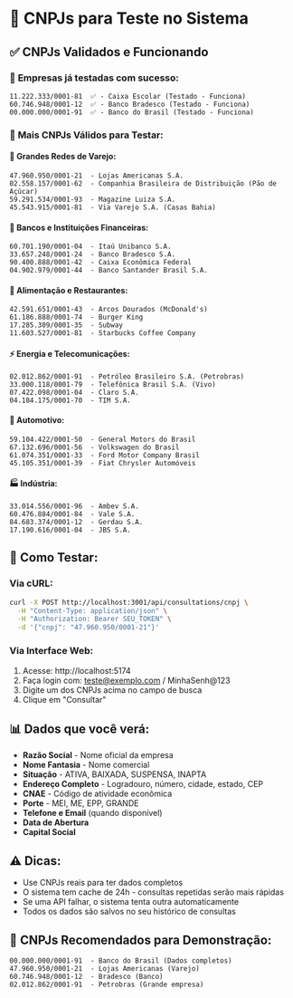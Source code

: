 # 🧪 CNPJs para Teste no Sistema

## ✅ **CNPJs Validados e Funcionando**

### 🏢 **Empresas já testadas com sucesso:**
```
11.222.333/0001-81  ✅ - Caixa Escolar (Testado - Funciona)
60.746.948/0001-12  ✅ - Banco Bradesco (Testado - Funciona)
00.000.000/0001-91  ✅ - Banco do Brasil (Testado - Funciona)
```

### 📱 **Mais CNPJs Válidos para Testar:**

#### 🏪 **Grandes Redes de Varejo:**
```
47.960.950/0001-21  - Lojas Americanas S.A.
02.558.157/0001-62  - Companhia Brasileira de Distribuição (Pão de Açúcar)
59.291.534/0001-93  - Magazine Luiza S.A.
45.543.915/0001-81  - Via Varejo S.A. (Casas Bahia)
```

#### 🏦 **Bancos e Instituições Financeiras:**
```
60.701.190/0001-04  - Itaú Unibanco S.A.
33.657.248/0001-24  - Banco Bradesco S.A.
90.400.888/0001-42  - Caixa Econômica Federal
04.902.979/0001-44  - Banco Santander Brasil S.A.
```

#### 🍔 **Alimentação e Restaurantes:**
```
42.591.651/0001-43  - Arcos Dourados (McDonald's)
61.186.888/0001-74  - Burger King
17.285.309/0001-35  - Subway
11.603.527/0001-81  - Starbucks Coffee Company
```

#### ⚡ **Energia e Telecomunicações:**
```
02.012.862/0001-91  - Petróleo Brasileiro S.A. (Petrobras)
33.000.118/0001-79  - Telefônica Brasil S.A. (Vivo)
07.422.098/0001-04  - Claro S.A.
04.184.175/0001-70  - TIM S.A.
```

#### 🚗 **Automotivo:**
```
59.104.422/0001-50  - General Motors do Brasil
67.132.696/0001-56  - Volkswagen do Brasil
61.074.351/0001-33  - Ford Motor Company Brasil
45.105.351/0001-39  - Fiat Chrysler Automóveis
```

#### 🏭 **Indústria:**
```
33.014.556/0001-96  - Ambev S.A.
60.476.884/0001-84  - Vale S.A.
84.683.374/0001-12  - Gerdau S.A.
17.190.616/0001-04  - JBS S.A.
```

## 🔧 **Como Testar:**

### Via cURL:
```bash
curl -X POST http://localhost:3001/api/consultations/cnpj \
  -H "Content-Type: application/json" \
  -H "Authorization: Bearer SEU_TOKEN" \
  -d '{"cnpj": "47.960.950/0001-21"}'
```

### Via Interface Web:
1. Acesse: http://localhost:5174
2. Faça login com: teste@exemplo.com / MinhaSenh@123
3. Digite um dos CNPJs acima no campo de busca
4. Clique em "Consultar"

## 📊 **Dados que você verá:**
- **Razão Social** - Nome oficial da empresa
- **Nome Fantasia** - Nome comercial
- **Situação** - ATIVA, BAIXADA, SUSPENSA, INAPTA
- **Endereço Completo** - Logradouro, número, cidade, estado, CEP
- **CNAE** - Código de atividade econômica
- **Porte** - MEI, ME, EPP, GRANDE
- **Telefone e Email** (quando disponível)
- **Data de Abertura**
- **Capital Social**

## ⚠️ **Dicas:**
- Use CNPJs reais para ter dados completos
- O sistema tem cache de 24h - consultas repetidas serão mais rápidas
- Se uma API falhar, o sistema tenta outra automaticamente
- Todos os dados são salvos no seu histórico de consultas

## 🎯 **CNPJs Recomendados para Demonstração:**
```
00.000.000/0001-91  - Banco do Brasil (Dados completos)
47.960.950/0001-21  - Lojas Americanas (Varejo)
60.746.948/0001-12  - Bradesco (Banco)
02.012.862/0001-91  - Petrobras (Grande empresa)
```

<!-- so pra enviar -->
